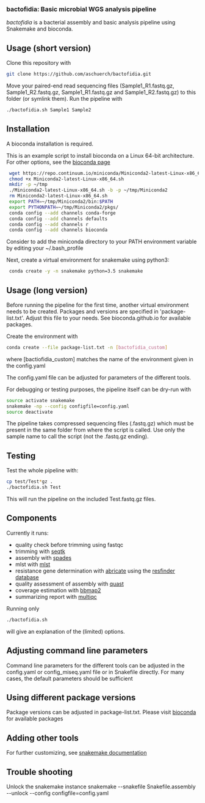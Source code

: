 ### bactofidia: Basic microbial WGS analysis pipeline

*bactofidia* is a bacterial assembly and basic analysis pipeline using Snakemake and bioconda.

## Usage (short version)

Clone this repository with

```bash
git clone https://github.com/aschuerch/bactofidia.git
```

Move your paired-end read sequencing files (Sample1_R1.fastq.gz, Sample1_R2.fastq.gz, Sample1_R1.fastq.gz and Sample1_R2.fastq.gz) to this folder (or symlink them). Run the pipeline with


```bash
./bactofidia.sh Sample1 Sample2
```


## Installation

A bioconda installation is required.

This is an example script to install bioconda on a Linux 64-bit architecture. For other options, see the [bioconda page](https://bioconda.github.io)

```bash
 wget https://repo.continuum.io/miniconda/Miniconda2-latest-Linux-x86_64.sh
 chmod +x Miniconda2-latest-Linux-x86_64.sh
 mkdir -p ~/tmp
 ./Miniconda2-latest-Linux-x86_64.sh -b -p ~/tmp/Miniconda2
 rm Miniconda2-latest-Linux-x86_64.sh
 export PATH=~/tmp/Miniconda2/bin:$PATH 
 export PYTHONPATH=~/tmp/Miniconda2/pkgs/
 conda config --add channels conda-forge
 conda config --add channels defaults
 conda config --add channels r
 conda config --add channels bioconda
```
Consider to add the miniconda directory to your PATH environment variable by editing your ~/.bash_profile

Next, create a virtual environment for snakemake using python3:

```bash
 conda create -y -n snakemake python=3.5 snakemake
```


## Usage (long version)

Before running the pipeline for the first time, another virtual environment needs to be created. Packages and versions are specified in 'package-list.txt'. Adjust this file to your needs. See bioconda.github.io for available packages.

Create the environment with 

```bash
conda create --file package-list.txt -n [bactofidia_custom]
```
where [bactiofidia_custom] matches the name of the environment given in the config.yaml

The config.yaml file can be adjusted for parameters of the different tools.

For debugging or testing purposes, the pipeline itself can be dry-run with 

```bash
source activate snakemake
snakemake -np --config configfile=config.yaml
source deactivate
```

The pipeline takes compressed sequencing files (.fastq.gz) which must be present in the same folder from where the script is called.
Use only the sample name to call the script (not the .fastq.gz ending).

## Testing

Test the whole pipeline with:

```bash
cp test/Test*gz .
./bactofidia.sh Test
```

This will run the pipeline on the included Test.fastq.gz files.

## Components

Currently it runs:
 - quality check before trimming using fastqc
 - trimming with [seqtk](http://bioconda.github.io/recipes/seqtk/README.html)
 - assembly with [spades](http://bioconda.github.io/recipes/spades/README.html)
 - mlst with [mlst](http://bioconda.github.io/recipes/mlst/README.html)
 - resistance gene determination with [abricate](http://bioconda.github.io/recipes/abricate/README.html) using the [resfinder database](https://cge.cbs.dtu.dk/services/ResFinder/)
 - quality assessment of assembly with [quast](http://bioconda.github.io/recipes/quast/README.html)
 - coverage estimation with [bbmap2](http://bioconda.github.io/recipes/bbmap/README.html)
 - summarizing report with [multiqc](http://bioconda.github.io/recipes/multiqc/README.html)

Running only 

```bash
./bactofidia.sh
```

will give an explanation of the (limited) options.


## Adjusting command line parameters

Command line parameters for the different tools can be adjusted in the config.yaml or config_miseq.yaml file or in Snakefile directly. For many cases, the default parameters should be sufficient


## Using different package versions

Package versions can be adjusted in package-list.txt. Please visit [bioconda](http://bioconda.github.io/) for available packages


## Adding other tools

For further customizing, see [snakemake documentation](https://snakemake.readthedocs.io/en/stable/)


## Trouble shooting

Unlock the snakemake instance
snakemake --snakefile Snakefile.assembly --unlock --config configfile=config.yaml

